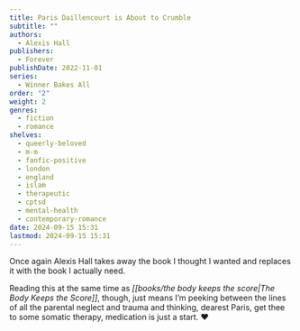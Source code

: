 ```yaml
---
title: Paris Daillencourt is About to Crumble
subtitle: ""
authors:
  - Alexis Hall
publishers:
  - Forever
publishDate: 2022-11-01
series:
  - Winner Bakes All
order: "2"
weight: 2
genres:
  - fiction
  - romance
shelves:
  - queerly-beloved
  - m-m
  - fanfic-positive
  - london
  - england
  - islam
  - therapeutic
  - cptsd
  - mental-health
  - contemporary-romance
date: 2024-09-15 15:31
lastmod: 2024-09-15 15:31
---
```

Once again Alexis Hall takes away the book I thought I wanted and replaces it with the book I actually need.

Reading this at the same time as _[[books/the body keeps the score|The Body Keeps the Score]]_, though, just means I’m peeking between the lines of all the parental neglect and trauma and thinking, dearest Paris, get thee to some somatic therapy, medication is just a start. ♥️